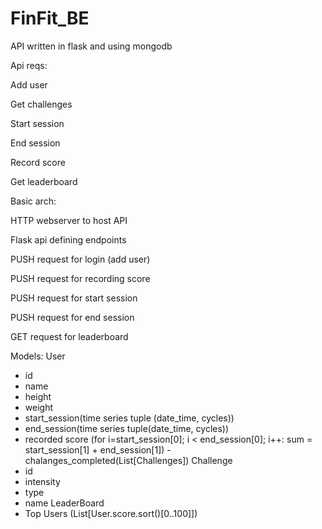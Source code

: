 # FinFit_BE
API written in flask and using mongodb

Api reqs:

Add user

Get challenges

Start session

End session

Record score

Get leaderboard

Basic arch:

HTTP webserver to host API

Flask api defining endpoints

PUSH request for login (add user)

PUSH request for recording score

PUSH request for start session

PUSH request for end session

GET request for leaderboard

Models:
User
- id
- name
- height
- weight
- start_session(time series tuple (date_time, cycles))
- end_session(time series tuple(date_time, cycles))
- recorded score (for i=start_session[0]; i < end_session[0]; i++: sum = start_session[1] + end_session[1])
-chalanges_completed(List[Challenges])
Challenge
- id
- intensity
- type
- name
LeaderBoard
- Top Users (List[User.score.sort()[0..100]])
